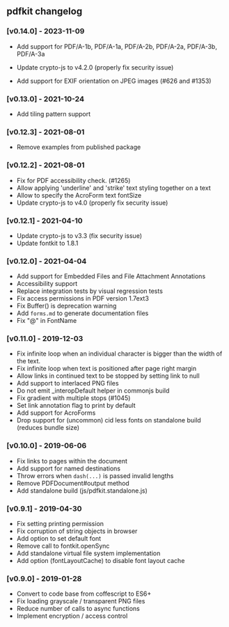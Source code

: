## pdfkit changelog

### [v0.14.0] - 2023-11-09

- Add support for PDF/A-1b, PDF/A-1a, PDF/A-2b, PDF/A-2a, PDF/A-3b, PDF/A-3a
- Update crypto-js to v4.2.0 (properly fix security issue)

- Add support for EXIF orientation on JPEG images (#626 and #1353)

### [v0.13.0] - 2021-10-24

- Add tiling pattern support

### [v0.12.3] - 2021-08-01

- Remove examples from published package

### [v0.12.2] - 2021-08-01

- Fix for PDF accessibility check. (#1265)
- Allow applying 'underline' and 'strike' text styling together on a text
- Allow to specify the AcroForm text fontSize
- Update crypto-js to v4.0 (properly fix security issue)

### [v0.12.1] - 2021-04-10

- Update crypto-js to v3.3 (fix security issue)
- Update fontkit to 1.8.1

### [v0.12.0] - 2021-04-04

- Add support for Embedded Files and File Attachment Annotations
- Accessibility support
- Replace integration tests by visual regression tests
- Fix access permissions in PDF version 1.7ext3
- Fix Buffer() is deprecation warning
- Add `forms.md` to generate documentation files
- Fix "@" in FontName

### [v0.11.0] - 2019-12-03

- Fix infinite loop when an individual character is bigger than the width of the text.
- Fix infinite loop when text is positioned after page right margin
- Allow links in continued text to be stopped by setting link to null
- Add support to interlaced PNG files
- Do not emit \_interopDefault helper in commonjs build
- Fix gradient with multiple stops (#1045)
- Set link annotation flag to print by default
- Add support for AcroForms
- Drop support for (uncommon) cid less fonts on standalone build (reduces bundle size)

### [v0.10.0] - 2019-06-06

- Fix links to pages within the document
- Add support for named destinations
- Throw errors when `dash(...)` is passed invalid lengths
- Remove PDFDocument#output method
- Add standalone build (js/pdfkit.standalone.js)

### [v0.9.1] - 2019-04-30

- Fix setting printing permission
- Fix corruption of string objects in browser
- Add option to set default font
- Remove call to fontkit.openSync
- Add standalone virtual file system implementation
- Add option (fontLayoutCache) to disable font layout cache

### [v0.9.0] - 2019-01-28

- Convert to code base from coffescript to ES6+
- Fix loading grayscale / transparent PNG files
- Reduce number of calls to async functions
- Implement encryption / access control

